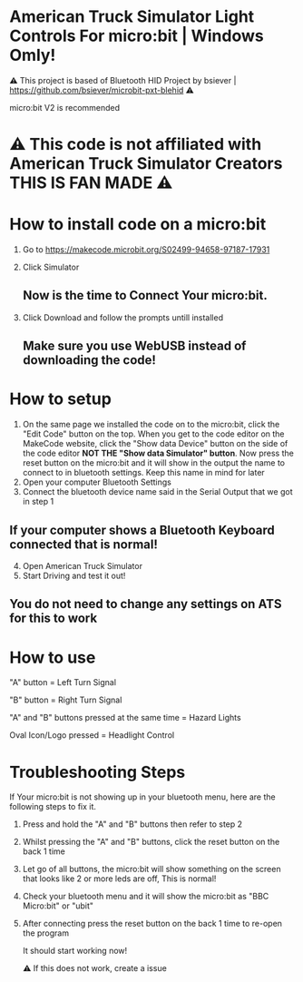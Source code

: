 # American Truck Simulator Light Controls For micro:bit | Windows Omly!
  ⚠️ This project is based of Bluetooth HID Project by bsiever | https://github.com/bsiever/microbit-pxt-blehid ⚠️

micro:bit V2 is recommended 

# ⚠️ This code is not affiliated with American Truck Simulator Creators THIS IS FAN MADE ⚠️

# How to install code on a micro:bit
 1. Go to https://makecode.microbit.org/S02499-94658-97187-17931
 2. Click Simulator

     ## Now is the time to Connect Your micro:bit.

 4. Click Download and follow the prompts untill installed
    ## Make sure you use WebUSB instead of downloading the code!

# How to setup
 1. On the same page we installed the code on to the micro:bit, click the "Edit Code" button on the top. When you get to the code editor on the MakeCode website, click the "Show data Device" button on the side of the code editor **NOT THE "Show data Simulator" button**. Now press the reset button on the micro:bit and it will show in the output the name to connect to in bluetooth settings. Keep this name in mind for later
 2. Open your computer Bluetooth Settings 
 3. Connect the bluetooth device name said in the Serial Output that we got in step 1
## If your computer shows a Bluetooth Keyboard connected that is normal!
 4. Open American Truck Simulator
 5. Start Driving and test it out!
## You do not need to change any settings on ATS for this to work

# How to use
 
 "A" button = Left Turn Signal
 
 "B" button = Right Turn Signal
 
 "A" and "B" buttons pressed at the same time = Hazard Lights
 
 Oval Icon/Logo pressed = Headlight Control

 # Troubleshooting Steps
  
   If Your micro:bit is not showing up in your bluetooth menu, here are the following steps to fix it.

   1. Press and hold the "A" and "B" buttons then refer to step 2
   2. Whilst pressing the "A" and "B" buttons, click the reset button on the back 1 time
   3. Let go of all buttons, the micro:bit will show something on the screen that looks like 2 or more leds are off, This is normal!
   4. Check your bluetooth menu and it will show the micro:bit as "BBC Micro:bit" or "ubit"
   5. After connecting press the reset button on the back 1 time to re-open the program

      It should start working now!

      ⚠️ If this does not work, create a issue

